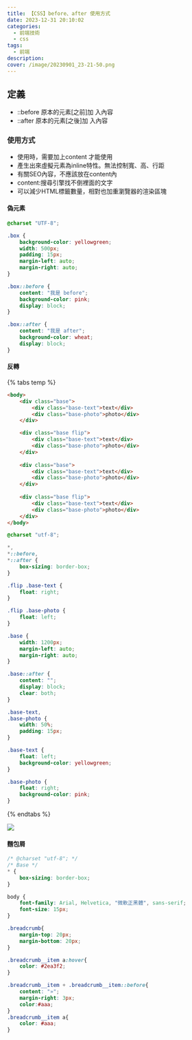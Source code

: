 ```yaml
---
title: 【CSS】before、after 使用方式
date: 2023-12-31 20:10:02
categories: 
  - 前端技術
  - css
tags: 
  - 前端
description:
cover: /image/20230901_23-21-50.png
---
```


## 定義
- ::before 原本的元素[之前]加 入內容
- ::after 原本的元素[之後]加 入內容

### 使用方式
- 使用時，需要加上content 才能使用
- 產生出來虛擬元素為inline特性。無法控制寬、高、行距
- 有關SEO內容，不應該放在content內
- content:搜尋引擎找不倒裡面的文字
- 可以減少HTML標籤數量，相對也加重瀏覽器的渲染區塊
  
#### 偽元素

```css
@charset "UTF-8";

.box {
	background-color: yellowgreen;
	width: 500px;
	padding: 15px;
	margin-left: auto;
	margin-right: auto;
}

.box::before {
	content: "我是 before";
	background-color: pink;
	display: block;
}

.box::after {
	content: "我是 after";
	background-color: wheat;
	display: block;
}
```

#### 反轉

{% tabs temp %}
<!-- tab Html -->
```html
<body>
    <div class="base">
        <div class="base-text">text</div>
        <div class="base-photo">photo</div>
    </div>

    <div class="base flip">
        <div class="base-text">text</div>
        <div class="base-photo">photo</div>
    </div>
    
    <div class="base">
        <div class="base-text">text</div>
        <div class="base-photo">photo</div>
    </div>
    
    <div class="base flip">
        <div class="base-text">text</div>
        <div class="base-photo">photo</div>
    </div>
</body>
```
<!-- endtab -->

<!-- tab css -->
```css
@charset "utf-8";

*,
*::before,
*::after {
    box-sizing: border-box;
}

.flip .base-text {
    float: right;
}

.flip .base-photo {
    float: left;
}

.base {
    width: 1200px;
    margin-left: auto;
    margin-right: auto;
}

.base::after {
    content: "";
    display: block;
    clear: both;
}

.base-text,
.base-photo {
    width: 50%;
    padding: 15px;
}

.base-text {
    float: left;
    background-color: yellowgreen;
}

.base-photo {
    float: right;
    background-color: pink;
}
```
<!-- endtab -->
{% endtabs %}

![](/image/20231231_19-34-59.png)


#### 麵包屑

```css
/* @charset "utf-8"; */
/* Base */
* {
    box-sizing: border-box;
}

body {
    font-family: Arial, Helvetica, "微軟正黑體", sans-serif;
    font-size: 15px;
}

.breadcrumb{
    margin-top: 20px;
    margin-bottom: 20px;
}

.breadcrumb__item a:hover{
    color: #2ea3f2;
}

.breadcrumb__item + .breadcrumb__item::before{
    content: "»";
    margin-right: 3px;
    color:#aaa;
}
.breadcrumb__item a{
    color: #aaa;
}
```

